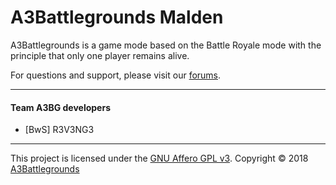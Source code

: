 # A3Battlegrounds Malden

A3Battlegrounds is a game mode based on the Battle Royale mode with the principle that only one player remains alive.

For questions and support, please visit our [forums](http://www.armabws.com/index.php).

---

#### Team A3BG developers

* [BwS] R3V3NG3

---

This project is licensed under the [GNU Affero GPL v3](http://tldrlegal.com/l/agpl3). Copyright © 2018 [A3Battlegrounds](http://armabws.com/)
